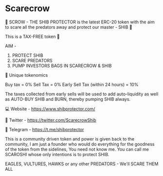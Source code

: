 # Scarecrow

🎃 SCROW - THE SHIB PROTECTOR is the latest ERC-20 token with the aim to scare all the predators away and protect our master - SHIB 🎃


This is a TAX-FREE token 👀

AIM - 
1. PROTECT SHIB
2. SCARE PREDATORS
3. PUMP INVESTORS BAGS IN SCARECROW & SHIB

🚀 Unique tokenomics

Buy tax = 0%
Sell Tax = 0%
Early Sell Tax (within 24 hours) = 10%

The taxes collected from early sells will be used to add auto-liquidity as well as AUTO-BUY SHIB and BURN, thereby pumping SHIB always.

💻 Website - https://www.shibprotector.com/

🦉 Twitter - https://twitter.com/ScarecrowShib

💬 Telegram - https://t.me/shibprotector



This is a community driven token and power is given back to the community, I am just a founder who would do everything for the goodness of the token from the sidelines, You need not know me. You can call me SCAROSHI whose only intentions is to protect SHIB.

EAGLES, VULTURES, HAWKS or any other PREDATORS - We'll SCARE THEM ALL
